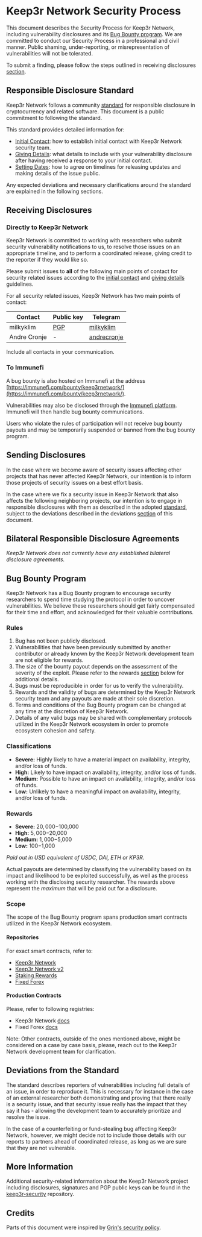 # Keep3r Network Security Process

This document describes the Security Process for Keep3r Network, including vulnerability disclosures and its [Bug Bounty program](#bug-bounty-program). We are committed to conduct our Security Process in a professional and civil manner. Public shaming, under-reporting, or misrepresentation of vulnerabilities will not be tolerated.

To submit a finding, please follow the steps outlined in receiving disclosures [section](#receiving-disclosures).

## Responsible Disclosure Standard

Keep3r Network follows a community [standard](https://github.com/RD-Crypto-Spec/Responsible-Disclosure#the-standard) for responsible disclosure in cryptocurrency and related software. This document is a public commitment to following the standard.

This standard provides detailed information for:

- [Initial Contact](https://github.com/RD-Crypto-Spec/Responsible-Disclosure#initial-contact): how to establish initial contact with Keep3r Network security team.
- [Giving Details](https://github.com/RD-Crypto-Spec/Responsible-Disclosure#giving-details): what details to include with your vulnerability disclosure after having received a response to your initial contact.
- [Setting Dates](https://github.com/RD-Crypto-Spec/Responsible-Disclosure#setting-dates): how to agree on timelines for releasing updates and making details of the issue public.

Any expected deviations and necessary clarifications around the standard are explained in the following sections.

## Receiving Disclosures

### Directly to Keep3r Network

Keep3r Network is committed to working with researchers who submit security vulnerability notifications to us, to resolve those issues on an appropriate timeline, and to perform a coordinated release, giving credit to the reporter if they would like so.

Please submit issues to **all** of the following main points of contact for
security related issues according to the
[initial contact](https://github.com/RD-Crypto-Spec/Responsible-Disclosure#initial-contact)
and [giving details](https://github.com/RD-Crypto-Spec/Responsible-Disclosure#giving-details)
guidelines.

For all security related issues, Keep3r Network has two main points of contact:

| Contact      | Public key                                                                              | Telegram                                |
| ------------ | --------------------------------------------------------------------------------------- | --------------------------------------- |
| milkyklim    | [PGP](https://github.com/keep3r-netwrok/keep3r-security/blob/master/keys/milkyklim.asc) | [milkyklim](https://t.me/milkyklim)     |
| Andre Cronje | -                                                                                       | [andrecronje](https://t.me/andrecronje) |

Include all contacts in your communication.

### To Immunefi

A bug bounty is also hosted on Immunefi at the address [https://immunefi.com/bounty/keep3rnetwork/](https://immunefi.com/bounty/keep3rnetwork/).

Vulnerabilities may also be disclosed through the [Immunefi platform](https://immunefi.com/). Immunefi will then handle bug bounty communications.

Users who violate the rules of participation will not receive bug bounty payouts and may be temporarily suspended or banned from the bug bounty program.

## Sending Disclosures

In the case where we become aware of security issues affecting other projects that has never affected Keep3r Network, our intention is to inform those projects of security issues on a best effort basis.

In the case where we fix a security issue in Keep3r Network that also affects the following neighboring projects, our intention is to engage in responsible disclosures with them as described in the adopted [standard](https://github.com/RD-Crypto-Spec/Responsible-Disclosure), subject to the deviations described in the deviations [section](#deviations-from-the-standard) of this document.

## Bilateral Responsible Disclosure Agreements

_Keep3r Network does not currently have any established bilateral disclosure agreements._

## Bug Bounty Program

Keep3r Network has a Bug Bounty program to encourage security researchers to spend time studying the protocol in order to uncover vulnerabilities. We believe these researchers should get fairly compensated for their time and effort, and acknowledged for their valuable contributions.

### Rules

1. Bug has not been publicly disclosed.
2. Vulnerabilities that have been previously submitted by another contributor or already known by the Keep3r Network development team are not eligible for rewards.
3. The size of the bounty payout depends on the assessment of the severity of the exploit. Please refer to the rewards [section](#rewards) below for additional details.
4. Bugs must be reproducible in order for us to verify the vulnerability.
5. Rewards and the validity of bugs are determined by the Keep3r Network security team and any payouts are made at their sole discretion.
6. Terms and conditions of the Bug Bounty program can be changed at any time at the discretion of Keep3r Network.
7. Details of any valid bugs may be shared with complementary protocols utilized in the Keep3r Network ecosystem in order to promote ecosystem cohesion and safety.

### Classifications

- **Severe:** Highly likely to have a material impact on availability, integrity, and/or loss of funds.
- **High:** Likely to have impact on availability, integrity, and/or loss of funds.
- **Medium:** Possible to have an impact on availability, integrity, and/or loss of funds.
- **Low:** Unlikely to have a meaningful impact on availability, integrity, and/or loss of funds.

### Rewards

- **Severe:** $20,000-$100,000
- **High:** $5,000-$20,000
- **Medium:** $1,000-$5,000
- **Low:** $100-$1,000

_Paid out in USD equivalent of USDC, DAI, ETH or KP3R._

Actual payouts are determined by classifying the vulnerability based on its impact and likelihood to be exploited successfully, as well as the process working with the disclosing security researcher. The rewards above represent the _maximum_ that will be paid out for a disclosure.

### Scope

The scope of the Bug Bounty program spans production smart contracts utilized in the Keep3r Network ecosystem.

#### Repositories

For exact smart contracts, refer to:

- [Keep3r Network](https://github.com/keep3r-network/keep3r.network)
- [Keep3r Network v2](https://github.com/keep3r-network/keep3r-network-v2)
- [Staking Rewards](https://github.com/keep3r-network/StakingRewardsV3)
- [Fixed Forex](https://github.com/keep3r-network/ff)

#### Production Contracts

Please, refer to following registries:

- Keep3r Network [docs](https://docs.keep3r.network/registry)
- Fixed Forex [docs](https://docs.fixedforex.fi/developer/addresses)

Note: Other contracts, outside of the ones mentioned above, might be considered on a case by case basis, please, reach out to the Keep3r Network development team for clarification.

## Deviations from the Standard

The standard describes reporters of vulnerabilities including full details of an issue, in order to reproduce it. This is necessary for instance in the case of an external researcher both demonstrating and proving that there really is a security issue, and that security issue really has the impact that they say it
has - allowing the development team to accurately prioritize and resolve the issue.

In the case of a counterfeiting or fund-stealing bug affecting Keep3r Network, however, we might decide not to include those details with our reports to partners ahead of coordinated release, as long as we are sure that they are not vulnerable.

## More Information

Additional security-related information about the Keep3r Network project including disclosures, signatures and PGP public keys can be found in the [keep3r-security](https://github.com/keep3r-network/keep3r-security) repository.

## Credits

Parts of this document were inspired by [Grin's security policy](https://github.com/mimblewimble/grin/blob/master/SECURITY.md).
